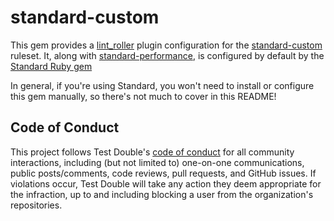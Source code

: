 # standard-custom

This gem provides a [lint_roller](https://github.com/standardrb/lint_roller)
plugin configuration for the
[standard-custom](https://github.com/standardrb/standard-custom/blob/main/config/base.yml) ruleset.
It, along with
[standard-performance](https://github.com/standardrb/standard-performance), is
configured by default by the [Standard Ruby
gem](https://github.com/standardrb/standard)

In general, if you're using Standard, you won't need to install or configure
this gem manually, so there's not much to cover in this README!

## Code of Conduct

This project follows Test Double's [code of
conduct](https://testdouble.com/code-of-conduct) for all community interactions,
including (but not limited to) one-on-one communications, public posts/comments,
code reviews, pull requests, and GitHub issues. If violations occur, Test Double
will take any action they deem appropriate for the infraction, up to and
including blocking a user from the organization's repositories.

